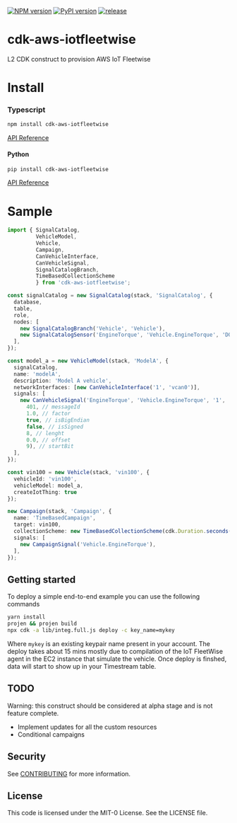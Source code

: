[![NPM version](https://badge.fury.io/js/cdk-aws-iotfleetwise.svg)](https://badge.fury.io/js/cdk-aws-iotfleetwise)
[![PyPI version](https://badge.fury.io/py/cdk-aws-iotfleetwise.svg)](https://badge.fury.io/py/cdk-aws-iotfleetwise)
[![release](https://github.com/aws-samples/cdk-aws-iotfleetwise/actions/workflows/release.yml/badge.svg)](https://github.com/aws-samples/cdk-aws-iotfleetwise/actions/workflows/release.yml)

# cdk-aws-iotfleetwise

L2 CDK construct to provision AWS IoT Fleetwise

# Install

### Typescript

```sh
npm install cdk-aws-iotfleetwise 
```

[API Reference](doc/api-typescript.md)

#### Python

```sh
pip install cdk-aws-iotfleetwise 
```

[API Reference](doc/api-python.md)

# Sample

```ts
import { SignalCatalog, 
         VehicleModel, 
         Vehicle, 
         Campaign, 
         CanVehicleInterface, 
         CanVehicleSignal,
         SignalCatalogBranch,
         TimeBasedCollectionScheme
         } from 'cdk-aws-iotfleetwise';

const signalCatalog = new SignalCatalog(stack, 'SignalCatalog', {
  database,
  table,
  role,
  nodes: [
    new SignalCatalogBranch('Vehicle', 'Vehicle'),
    new SignalCatalogSensor('EngineTorque', 'Vehicle.EngineTorque', 'DOUBLE'),
  ],
});

const model_a = new VehicleModel(stack, 'ModelA', {
  signalCatalog,
  name: 'modelA',
  description: 'Model A vehicle',
  networkInterfaces: [new CanVehicleInterface('1', 'vcan0')],
  signals: [
    new CanVehicleSignal('EngineTorque', 'Vehicle.EngineTorque', '1',
      401, // messageId
      1.0, // factor
      true, // isBigEndian
      false, // isSigned
      8, // lenght
      0.0, // offset
      9), // startBit
  ],
});

const vin100 = new Vehicle(stack, 'vin100', {
  vehicleId: 'vin100',
  vehicleModel: model_a,
  createIotThing: true
});

new Campaign(stack, 'Campaign', {
  name: 'TimeBasedCampaign',
  target: vin100,
  collectionScheme: new TimeBasedCollectionScheme(cdk.Duration.seconds(10)),
  signals: [
    new CampaignSignal('Vehicle.EngineTorque'),
  ],
});
```

## Getting started
To deploy a simple end-to-end example you can use the following commands

```sh
yarn install
projen && projen build
npx cdk -a lib/integ.full.js deploy -c key_name=mykey
```
Where `mykey` is an existing keypair name present in your account.
The deploy takes about 15 mins mostly due to compilation of the IoT FleetWise agent in the
EC2 instance that simulate the vehicle. Once deploy is finshed, data will start to show up in your Timestream table.

## TODO

Warning: this construct should be considered at alpha stage and is not feature complete.

- Implement updates for all the custom resources
- Conditional campaigns

## Security

See [CONTRIBUTING](CONTRIBUTING.md#security-issue-notifications) for more 
information.

## License

This code is licensed under the MIT-0 License. See the LICENSE file.
